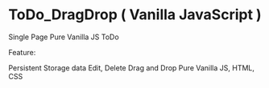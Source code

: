 # ToDo_DragDrop ( Vanilla JavaScript )

Single Page Pure Vanilla JS ToDo

Feature:

Persistent Storage data
Edit, Delete
Drag and Drop
Pure Vanilla JS, HTML, CSS
